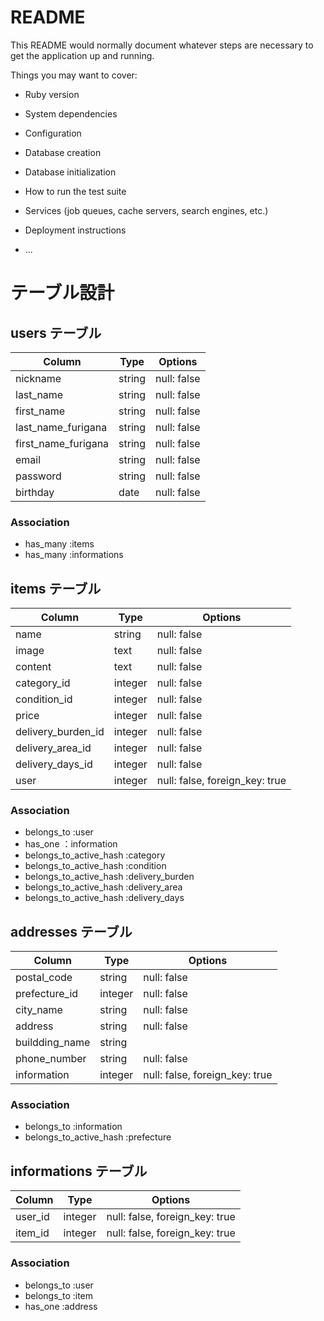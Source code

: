 # README

This README would normally document whatever steps are necessary to get the
application up and running.

Things you may want to cover:

* Ruby version

* System dependencies

* Configuration

* Database creation

* Database initialization

* How to run the test suite

* Services (job queues, cache servers, search engines, etc.)

* Deployment instructions

* ...


# テーブル設計

## users テーブル

| Column                  | Type   | Options     |
| ----------------------- | ------ | ----------- |
| nickname                | string | null: false |
| last_name               | string | null: false |
| first_name              | string | null: false |
| last_name_furigana      | string | null: false |
| first_name_furigana     | string | null: false |
| email                   | string | null: false |
| password                | string | null: false |
| birthday                | date   | null: false |

### Association

- has_many :items
- has_many :informations

## items テーブル

| Column             | Type       | Options                        |
| ------------------ | ---------- | ------------------------------ |
| name               | string     | null: false                    |
| image              | text       | null: false                    |
| content            | text       | null: false                    |
| category_id        | integer    | null: false                    |
| condition_id       | integer    | null: false                    |
| price              | integer    | null: false                    |
| delivery_burden_id | integer    | null: false                    |
| delivery_area_id   | integer    | null: false                    |
| delivery_days_id   | integer    | null: false                    |
| user               | integer    | null: false, foreign_key: true |


### Association

- belongs_to :user
- has_one ：information
- belongs_to_active_hash :category
- belongs_to_active_hash :condition
- belongs_to_active_hash :delivery_burden
- belongs_to_active_hash :delivery_area
- belongs_to_active_hash :delivery_days


## addresses テーブル

| Column          | Type       | Options                        |
| --------------- | ---------- | ------------------------------ |
| postal_code     | string     | null: false                    |
| prefecture_id   | integer    | null: false                    |
| city_name       | string     | null: false                    |
| address         | string     | null: false                    |
| buildding_name  | string     |                                |
| phone_number    | string     | null: false                    |
| information     | integer    | null: false, foreign_key: true |

### Association

- belongs_to :information
- belongs_to_active_hash :prefecture

## informations テーブル

| Column          | Type    | Options                        |
| --------------- | ------- | ------------------------------ |
| user_id         | integer | null: false, foreign_key: true |
| item_id         | integer | null: false, foreign_key: true |

### Association

- belongs_to :user
- belongs_to :item
- has_one :address